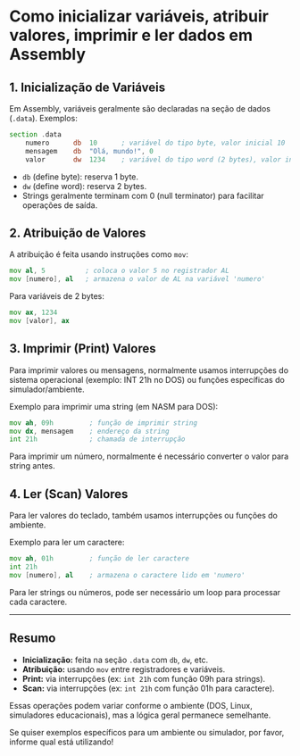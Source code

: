 # Como inicializar variáveis, atribuir valores, imprimir e ler dados em Assembly

## 1. Inicialização de Variáveis

Em Assembly, variáveis geralmente são declaradas na seção de dados (`.data`). Exemplos:

```asm
section .data
    numero      db  10      ; variável do tipo byte, valor inicial 10
    mensagem    db  "Olá, mundo!", 0
    valor       dw  1234    ; variável do tipo word (2 bytes), valor inicial 1234
```

- `db` (define byte): reserva 1 byte.
- `dw` (define word): reserva 2 bytes.
- Strings geralmente terminam com 0 (null terminator) para facilitar operações de saída.

## 2. Atribuição de Valores

A atribuição é feita usando instruções como `mov`:

```asm
mov al, 5          ; coloca o valor 5 no registrador AL
mov [numero], al   ; armazena o valor de AL na variável 'numero'
```

Para variáveis de 2 bytes:

```asm
mov ax, 1234
mov [valor], ax
```

## 3. Imprimir (Print) Valores

Para imprimir valores ou mensagens, normalmente usamos interrupções do sistema operacional (exemplo: INT 21h no DOS) ou funções específicas do simulador/ambiente.

Exemplo para imprimir uma string (em NASM para DOS):

```asm
mov ah, 09h         ; função de imprimir string
mov dx, mensagem    ; endereço da string
int 21h             ; chamada de interrupção
```

Para imprimir um número, normalmente é necessário converter o valor para string antes.

## 4. Ler (Scan) Valores

Para ler valores do teclado, também usamos interrupções ou funções do ambiente.

Exemplo para ler um caractere:

```asm
mov ah, 01h         ; função de ler caractere
int 21h
mov [numero], al    ; armazena o caractere lido em 'numero'
```

Para ler strings ou números, pode ser necessário um loop para processar cada caractere.

---

## Resumo

- **Inicialização:** feita na seção `.data` com `db`, `dw`, etc.
- **Atribuição:** usando `mov` entre registradores e variáveis.
- **Print:** via interrupções (ex: `int 21h` com função 09h para strings).
- **Scan:** via interrupções (ex: `int 21h` com função 01h para caractere).

Essas operações podem variar conforme o ambiente (DOS, Linux, simuladores educacionais), mas a lógica geral permanece semelhante.

Se quiser exemplos específicos para um ambiente ou simulador, por favor, informe qual está utilizando!
